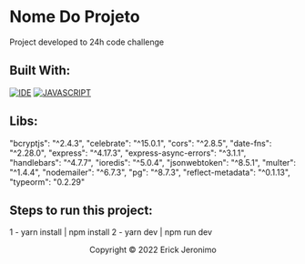# Nome Do Projeto

Project developed to 24h code challenge

## Built With:
[![IDE](https://img.shields.io/badge/Visual_studio_code-0078D4?style=for-the-badge&logo=visual%20studio%20code&logoColor=white)](https://code.visualstudio.com/)
[![JAVASCRIPT](https://img.shields.io/badge/JavaScript-F7DF1E?style=for-the-badge&logo=javascript&logoColor=black)](https://developer.mozilla.org/pt-BR/docs/Web/JavaScript)

## Libs:
"bcryptjs": "^2.4.3",
"celebrate": "^15.0.1",
"cors": "^2.8.5",
"date-fns": "^2.28.0",
"express": "^4.17.3",
"express-async-errors": "^3.1.1",
"handlebars": "^4.7.7",
"ioredis": "^5.0.4",
"jsonwebtoken": "^8.5.1",
"multer": "^1.4.4",
"nodemailer": "^6.7.3",
"pg": "^8.7.3",
"reflect-metadata": "^0.1.13",
"typeorm": "0.2.29"

## Steps to run this project:

1 - yarn install | npm install
2 - yarn dev | npm run dev

<p align="center">Copyright © 2022 Erick Jeronimo</p>
